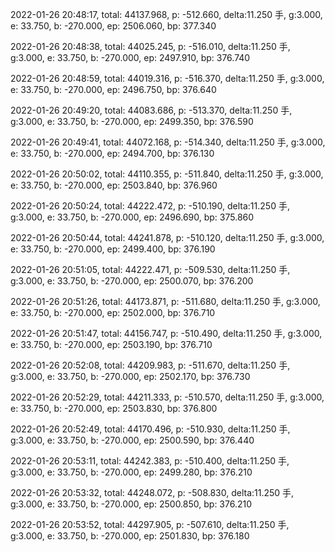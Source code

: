 2022-01-26 20:48:17, total: 44137.968, p: -512.660, delta:11.250 手, g:3.000, e: 33.750, b: -270.000, ep: 2506.060, bp: 377.340

2022-01-26 20:48:38, total: 44025.245, p: -516.010, delta:11.250 手, g:3.000, e: 33.750, b: -270.000, ep: 2497.910, bp: 376.740

2022-01-26 20:48:59, total: 44019.316, p: -516.370, delta:11.250 手, g:3.000, e: 33.750, b: -270.000, ep: 2496.750, bp: 376.640

2022-01-26 20:49:20, total: 44083.686, p: -513.370, delta:11.250 手, g:3.000, e: 33.750, b: -270.000, ep: 2499.350, bp: 376.590

2022-01-26 20:49:41, total: 44072.168, p: -514.340, delta:11.250 手, g:3.000, e: 33.750, b: -270.000, ep: 2494.700, bp: 376.130

2022-01-26 20:50:02, total: 44110.355, p: -511.840, delta:11.250 手, g:3.000, e: 33.750, b: -270.000, ep: 2503.840, bp: 376.960

2022-01-26 20:50:24, total: 44222.472, p: -510.190, delta:11.250 手, g:3.000, e: 33.750, b: -270.000, ep: 2496.690, bp: 375.860

2022-01-26 20:50:44, total: 44241.878, p: -510.120, delta:11.250 手, g:3.000, e: 33.750, b: -270.000, ep: 2499.400, bp: 376.190

2022-01-26 20:51:05, total: 44222.471, p: -509.530, delta:11.250 手, g:3.000, e: 33.750, b: -270.000, ep: 2500.070, bp: 376.200

2022-01-26 20:51:26, total: 44173.871, p: -511.680, delta:11.250 手, g:3.000, e: 33.750, b: -270.000, ep: 2502.000, bp: 376.710

2022-01-26 20:51:47, total: 44156.747, p: -510.490, delta:11.250 手, g:3.000, e: 33.750, b: -270.000, ep: 2503.190, bp: 376.710

2022-01-26 20:52:08, total: 44209.983, p: -511.670, delta:11.250 手, g:3.000, e: 33.750, b: -270.000, ep: 2502.170, bp: 376.730

2022-01-26 20:52:29, total: 44211.333, p: -510.570, delta:11.250 手, g:3.000, e: 33.750, b: -270.000, ep: 2503.830, bp: 376.800

2022-01-26 20:52:49, total: 44170.496, p: -510.930, delta:11.250 手, g:3.000, e: 33.750, b: -270.000, ep: 2500.590, bp: 376.440

2022-01-26 20:53:11, total: 44242.383, p: -510.400, delta:11.250 手, g:3.000, e: 33.750, b: -270.000, ep: 2499.280, bp: 376.210

2022-01-26 20:53:32, total: 44248.072, p: -508.830, delta:11.250 手, g:3.000, e: 33.750, b: -270.000, ep: 2500.850, bp: 376.210

2022-01-26 20:53:52, total: 44297.905, p: -507.610, delta:11.250 手, g:3.000, e: 33.750, b: -270.000, ep: 2501.830, bp: 376.180